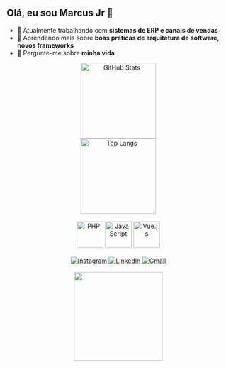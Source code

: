 ## Olá, eu sou Marcus Jr 👋

- 🔭 Atualmente trabalhando com **sistemas de ERP e canais de vendas**  
- 🌱 Aprendendo mais sobre **boas práticas de arquitetura de software, novos frameworks**  
- 💬 Pergunte-me sobre **minha vida**  


<div align="center">
  <img src="https://github-readme-stats.vercel.app/api?username=Marcus-Jr&show_icons=true&theme=vue" alt="GitHub Stats" height="170px"/>
</div>
<div align="center">
  <img src="https://github-readme-stats.vercel.app/api/top-langs/?username=Marcus-Jr&layout=compact&theme=vue" alt="Top Langs" height="170px"/>
</div>
<br>

<div align="center">
  
  <div>
    <img src="https://cdn.jsdelivr.net/gh/devicons/devicon/icons/php/php-original.svg" alt="PHP" width="60" height="60"/>
    <img src="https://cdn.jsdelivr.net/gh/devicons/devicon/icons/javascript/javascript-original.svg" alt="JavaScript" width="60" height="60"/>
    <img src="https://cdn.jsdelivr.net/gh/devicons/devicon/icons/vuejs/vuejs-original.svg" alt="Vue.js" width="60" height="60"/>
  </div>

  <br>

  <div>
    <a href="https://www.instagram.com/marcus.fr_/" target="_blank">
      <img src="https://img.shields.io/badge/Instagram-E4405F?style=for-the-badge&logo=instagram&logoColor=white" alt="Instagram"/>
    </a>
    <a href="https://www.linkedin.com/in/marcus-fran%C3%A7a-35a298286/" target="_blank">
      <img src="https://img.shields.io/badge/LinkedIn-0077B5?style=for-the-badge&logo=linkedin&logoColor=white" alt="LinkedIn"/>
    </a>
    <a href="mailto:juniorfranca632@gmail.com">
      <img src="https://img.shields.io/badge/Gmail-D14836?style=for-the-badge&logo=gmail&logoColor=white" alt="Gmail"/>
    </a>
  </div>

  <br>
  
  <div>
    <img src="https://media1.tenor.com/m/30MSjdpw-7gAAAAC/squirtle-pokemon.gif" width="200" height="200"/>
  </div>

</div>
